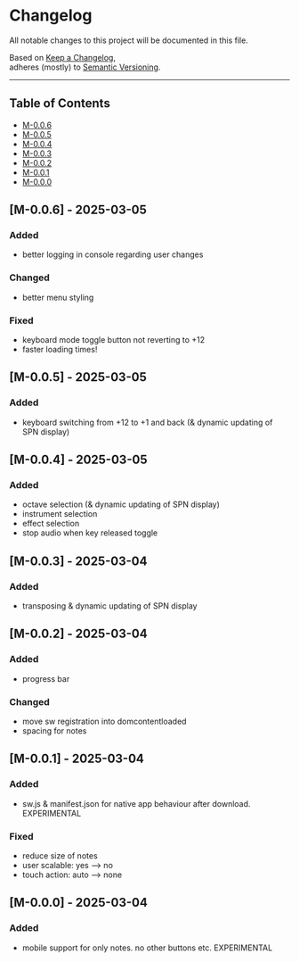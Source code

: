 # Changelog

All notable changes to this project will be documented in this file.

Based on [Keep a Changelog](https://keepachangelog.com/en/1.0.0/),  
adheres (mostly) to [Semantic Versioning](https://semver.org/spec/v2.0.0.html).

---

## Table of Contents

<!-- - [Unreleased](#unreleased) -->
- [M-0.0.6](#m-006---2025-03-05)
- [M-0.0.5](#m-005---2025-03-05)
- [M-0.0.4](#m-004---2025-03-05)
- [M-0.0.3](#m-003---2025-03-04)
- [M-0.0.2](#m-002---2025-03-04)
- [M-0.0.1](#m-001---2025-03-04)
- [M-0.0.0](#m-000---2025-03-04)


<!-- 
## [X.X.X] - 2025-MM-DD
### Added
- 

### Changed
- 

### Fixed
- 
 -->


<!-- 

FUTURE PLANS





 -->

## [M-0.0.6] - 2025-03-05
### Added
- better logging in console regarding user changes

### Changed
- better menu styling

### Fixed
- keyboard mode toggle button not reverting to +12
- faster loading times!


## [M-0.0.5] - 2025-03-05
### Added
- keyboard switching from +12 to +1 and back (& dynamic updating of SPN display)


## [M-0.0.4] - 2025-03-05
### Added
- octave selection (& dynamic updating of SPN display)
- instrument selection
- effect selection
- stop audio when key released toggle


## [M-0.0.3] - 2025-03-04
### Added
- transposing & dynamic updating of SPN display


## [M-0.0.2] - 2025-03-04
### Added
- progress bar

### Changed
- move sw registration into domcontentloaded
- spacing for notes


## [M-0.0.1] - 2025-03-04
### Added
- sw.js & manifest.json for native app behaviour after download. EXPERIMENTAL

### Fixed
- reduce size of notes
- user scalable: yes --> no
- touch action: auto --> none


## [M-0.0.0] - 2025-03-04
### Added
- mobile support for only notes. no other buttons etc. EXPERIMENTAL
